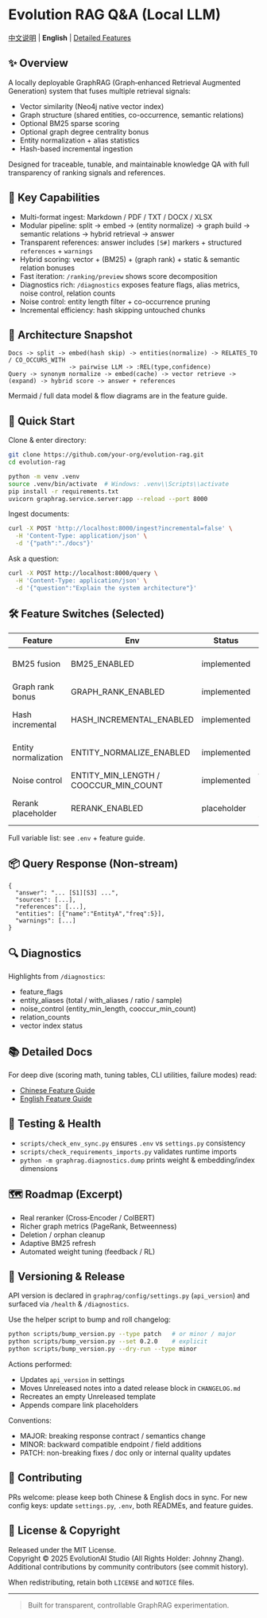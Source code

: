 # Evolution RAG Q&A (Local LLM)

[中文说明](./README.md) | **English** | [Detailed Features](./docs/FEATURES.en.md)

## ✨ Overview

A locally deployable GraphRAG (Graph‑enhanced Retrieval Augmented Generation) system that fuses multiple retrieval signals:

- Vector similarity (Neo4j native vector index)
- Graph structure (shared entities, co-occurrence, semantic relations)
- Optional BM25 sparse scoring
- Optional graph degree centrality bonus
- Entity normalization + alias statistics
- Hash-based incremental ingestion

Designed for traceable, tunable, and maintainable knowledge QA with full transparency of ranking signals and references.

## 🔑 Key Capabilities

- Multi-format ingest: Markdown / PDF / TXT / DOCX / XLSX
- Modular pipeline: split → embed → (entity normalize) → graph build → semantic relations → hybrid retrieval → answer
- Transparent references: answer includes `[S#]` markers + structured `references` + `warnings`
- Hybrid scoring: vector + (BM25) + (graph rank) + static & semantic relation bonuses
- Fast iteration: `/ranking/preview` shows score decomposition
- Diagnostics rich: `/diagnostics` exposes feature flags, alias metrics, noise control, relation counts
- Noise control: entity length filter + co-occurrence pruning
- Incremental efficiency: hash skipping untouched chunks

## 🧱 Architecture Snapshot

```text
Docs -> split -> embed(hash skip) -> entities(normalize) -> RELATES_TO / CO_OCCURS_WITH
                 -> pairwise LLM -> :REL(type,confidence)
Query -> synonym normalize -> embed(cache) -> vector retrieve -> (expand) -> hybrid score -> answer + references
```

Mermaid / full data model & flow diagrams are in the feature guide.

## 🚀 Quick Start

Clone & enter directory:

```bash
git clone https://github.com/your-org/evolution-rag.git
cd evolution-rag
```

```bash
python -m venv .venv
source .venv/bin/activate  # Windows: .venv\\Scripts\\activate
pip install -r requirements.txt
uvicorn graphrag.service.server:app --reload --port 8000
```

Ingest documents:

```bash
curl -X POST 'http://localhost:8000/ingest?incremental=false' \
  -H 'Content-Type: application/json' \
  -d '{"path":"./docs"}'
```

Ask a question:

```bash
curl -X POST http://localhost:8000/query \
  -H 'Content-Type: application/json' \
  -d '{"question":"Explain the system architecture"}'
```

## 🛠 Feature Switches (Selected)

| Feature | Env | Status | Notes |
|---------|-----|--------|-------|
| BM25 fusion | BM25_ENABLED | implemented | lazy in-memory index |
| Graph rank bonus | GRAPH_RANK_ENABLED | implemented | degree centrality |
| Hash incremental | HASH_INCREMENTAL_ENABLED | implemented | skip unchanged chunks |
| Entity normalization | ENTITY_NORMALIZE_ENABLED | implemented | ingest + query synonyms |
| Noise control | ENTITY_MIN_LENGTH / COOCCUR_MIN_COUNT | implemented | filter + prune |
| Rerank placeholder | RERANK_ENABLED | placeholder | no reordering yet |

Full variable list: see `.env` + feature guide.

## 📦 Query Response (Non‑stream)

```jsonc
{
  "answer": "... [S1][S3] ...",
  "sources": [...],
  "references": [...],
  "entities": [{"name":"EntityA","freq":5}],
  "warnings": [...]
}
```

## 🔍 Diagnostics

Highlights from `/diagnostics`:

- feature_flags
- entity_aliases (total / with_aliases / ratio / sample)
- noise_control (entity_min_length, cooccur_min_count)
- relation_counts
- vector index status

## 📚 Detailed Docs

For deep dive (scoring math, tuning tables, CLI utilities, failure modes) read:

- [Chinese Feature Guide](./docs/FEATURES.zh-CN.md)
- [English Feature Guide](./docs/FEATURES.en.md)

## 🧪 Testing & Health

- `scripts/check_env_sync.py` ensures `.env` vs `settings.py` consistency
- `scripts/check_requirements_imports.py` validates runtime imports
- `python -m graphrag.diagnostics.dump` prints weight & embedding/index dimensions

## 🗺 Roadmap (Excerpt)

- Real reranker (Cross‑Encoder / ColBERT)
- Richer graph metrics (PageRank, Betweenness)
- Deletion / orphan cleanup
- Adaptive BM25 refresh
- Automated weight tuning (feedback / RL)

## 🔖 Versioning & Release

API version is declared in `graphrag/config/settings.py` (`api_version`) and surfaced via `/health` & `/diagnostics`.

Use the helper script to bump and roll changelog:

```bash
python scripts/bump_version.py --type patch   # or minor / major
python scripts/bump_version.py --set 0.2.0    # explicit
python scripts/bump_version.py --dry-run --type minor
```

Actions performed:

- Updates `api_version` in settings
- Moves Unreleased notes into a dated release block in `CHANGELOG.md`
- Recreates an empty Unreleased template
- Appends compare link placeholders

Conventions:

- MAJOR: breaking response contract / semantics change
- MINOR: backward compatible endpoint / field additions
- PATCH: non-breaking fixes / doc only or internal quality updates

## 🤝 Contributing

PRs welcome: please keep both Chinese & English docs in sync. For new config keys: update `settings.py`, `.env`, both READMEs, and feature guides.

## 📄 License & Copyright

Released under the MIT License.  
Copyright © 2025 EvolutionAI Studio (All Rights Holder: Johnny Zhang).  
Additional contributions by community contributors (see commit history).

When redistributing, retain both `LICENSE` and `NOTICE` files.

---
> Built for transparent, controllable GraphRAG experimentation.
